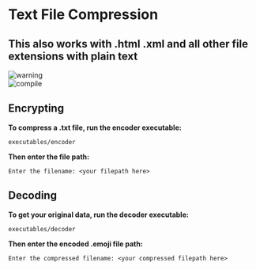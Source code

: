 # Text File Compression
## This also works with .html .xml and all other file extensions with plain text
![warning](https://img.shields.io/badge/DISCLAIMER-Executable%20only%20works%20on%20macOS-red)  
![compile](https://img.shields.io/badge/Compile%20yourself%20if%20using%20a%20different%20OS-yellow) 

## Encrypting

**To compress a .txt file, run the encoder executable:**

```console
executables/encoder
```

**Then enter the file path:**

```console
Enter the filename: <your filepath here>
```

## Decoding

**To get your original data, run the decoder executable:**

```console
executables/decoder
```

**Then enter the encoded .emoji file path:**

```console
Enter the compressed filename: <your compressed filepath here>
```
